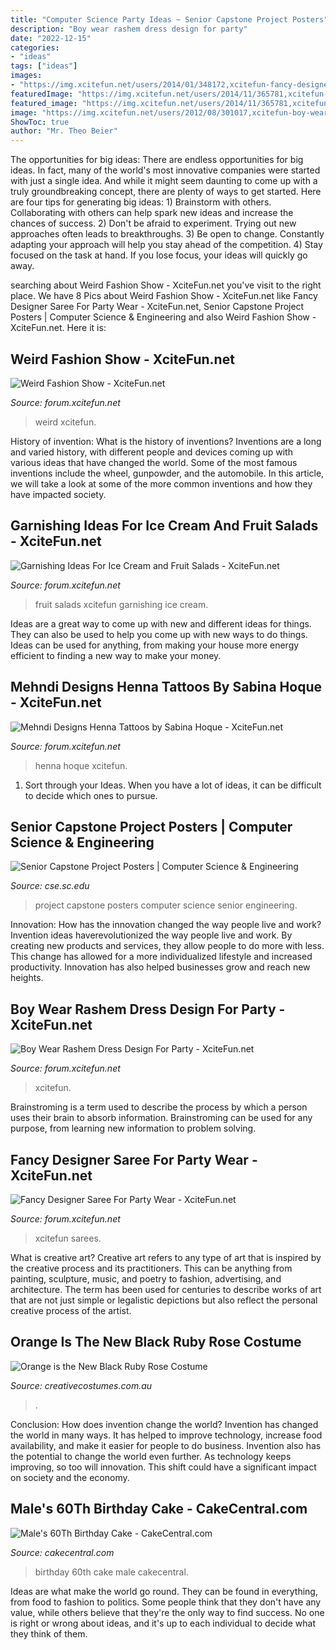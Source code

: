 ```yaml
---
title: "Computer Science Party Ideas ~ Senior Capstone Project Posters"
description: "Boy wear rashem dress design for party"
date: "2022-12-15"
categories:
- "ideas"
tags: ["ideas"]
images:
- "https://img.xcitefun.net/users/2014/01/348172,xcitefun-fancy-designer-saree-for-party-wear-2.jpg"
featuredImage: "https://img.xcitefun.net/users/2014/11/365781,xcitefun-henna-tattoos-4.jpg"
featured_image: "https://img.xcitefun.net/users/2014/11/365781,xcitefun-henna-tattoos-4.jpg"
image: "https://img.xcitefun.net/users/2012/08/301017,xcitefun-boy-wear-rashem-dress-design-for-party-7.jpg"
ShowToc: true
author: "Mr. Theo Beier"
---
```



The opportunities for big ideas:
There are endless opportunities for big ideas. In fact, many of the world's most innovative companies were started with just a single idea. And while it might seem daunting to come up with a truly groundbreaking concept, there are plenty of ways to get started. Here are four tips for generating big ideas: 1) Brainstorm with others. Collaborating with others can help spark new ideas and increase the chances of success. 2) Don't be afraid to experiment. Trying out new approaches often leads to breakthroughs. 3) Be open to change. Constantly adapting your approach will help you stay ahead of the competition. 4) Stay focused on the task at hand. If you lose focus, your ideas will quickly go away.

	

		
searching about Weird Fashion Show - XciteFun.net you've visit to the right place. We have 8 Pics about Weird Fashion Show - XciteFun.net like Fancy Designer Saree For Party Wear - XciteFun.net, Senior Capstone Project Posters | Computer Science &amp; Engineering and also Weird Fashion Show - XciteFun.net. Here it is:
		
    
## Weird Fashion Show - XciteFun.net

<img loading=lazy src="https://img.xcitefun.net/users/2011/05/244922,xcitefun-weird-fashion-show-4.jpg" onerror="this.onerror=null;this.src='https://tse4.mm.bing.net/th?id=OIP.n403W7GkHmnXNg0RcLQragHaLA&amp;pid=15.1';" alt="Weird Fashion Show - XciteFun.net">

_Source: forum.xcitefun.net_

>weird xcitefun. 

	

History of invention: What is the history of inventions?
Inventions are a long and varied history, with different people and devices coming up with various ideas that have changed the world. Some of the most famous inventions include the wheel, gunpowder, and the automobile. In this article, we will take a look at some of the more common inventions and how they have impacted society.

    
## Garnishing Ideas For Ice Cream And Fruit Salads - XciteFun.net

<img loading=lazy src="https://img.xcitefun.net/users/2015/01/370732,xcitefun-fruit-salads-2.jpg" onerror="this.onerror=null;this.src='https://tse2.mm.bing.net/th?id=OIP.NPCikCKFR10OpcoZUOA_qwHaKV&amp;pid=15.1';" alt="Garnishing Ideas For Ice Cream and Fruit Salads - XciteFun.net">

_Source: forum.xcitefun.net_

>fruit salads xcitefun garnishing ice cream. 

	

Ideas are a great way to come up with new and different ideas for things. They can also be used to help you come up with new ways to do things. Ideas can be used for anything, from making your house more energy efficient to finding a new way to make your money.

    
## Mehndi Designs Henna Tattoos By Sabina Hoque - XciteFun.net

<img loading=lazy src="https://img.xcitefun.net/users/2014/11/365781,xcitefun-henna-tattoos-4.jpg" onerror="this.onerror=null;this.src='https://tse4.mm.bing.net/th?id=OIP.4j_JoEBWJKbhQXu6YvNR3QHaMI&amp;pid=15.1';" alt="Mehndi Designs Henna Tattoos by Sabina Hoque - XciteFun.net">

_Source: forum.xcitefun.net_

>henna hoque xcitefun. 

	

1. Sort through your Ideas. When you have a lot of ideas, it can be difficult to decide which ones to pursue.

    
## Senior Capstone Project Posters | Computer Science &amp; Engineering

<img loading=lazy src="https://www.cse.sc.edu/files/IMG_20130429_123226.jpg" onerror="this.onerror=null;this.src='https://tse4.mm.bing.net/th?id=OIP.YJB_QmSBdoTmS1vAG0X8CgHaFj&amp;pid=15.1';" alt="Senior Capstone Project Posters | Computer Science &amp; Engineering">

_Source: cse.sc.edu_

>project capstone posters computer science senior engineering. 

	

Innovation: How has the innovation changed the way people live and work?
Invention ideas haverevolutionized the way people live and work. By creating new products and services, they allow people to do more with less. This change has allowed for a more individualized lifestyle and increased productivity. Innovation has also helped businesses grow and reach new heights.

    
## Boy Wear Rashem Dress Design For Party - XciteFun.net

<img loading=lazy src="https://img.xcitefun.net/users/2012/08/301017,xcitefun-boy-wear-rashem-dress-design-for-party-7.jpg" onerror="this.onerror=null;this.src='https://tse2.mm.bing.net/th?id=OIP.nt8xx6m8w5HWu-YCmpjy2AHaKL&amp;pid=15.1';" alt="Boy Wear Rashem Dress Design For Party - XciteFun.net">

_Source: forum.xcitefun.net_

>xcitefun. 

	

Brainstroming is a term used to describe the process by which a person uses their brain to absorb information. Brainstroming can be used for any purpose, from learning new information to problem solving.

    
## Fancy Designer Saree For Party Wear - XciteFun.net

<img loading=lazy src="https://img.xcitefun.net/users/2014/01/348172,xcitefun-fancy-designer-saree-for-party-wear-2.jpg" onerror="this.onerror=null;this.src='https://tse2.mm.bing.net/th?id=OIP.36IK53UkmqKTh-jkJ1Js-wHaNo&amp;pid=15.1';" alt="Fancy Designer Saree For Party Wear - XciteFun.net">

_Source: forum.xcitefun.net_

>xcitefun sarees. 

	

What is creative art?
Creative art refers to any type of art that is inspired by the creative process and its practitioners. This can be anything from painting, sculpture, music, and poetry to fashion, advertising, and architecture. The term has been used for centuries to describe works of art that are not just simple or legalistic depictions but also reflect the personal creative process of the artist.

    
## Orange Is The New Black Ruby Rose Costume

<img loading=lazy src="https://www.creativecostumes.com.au/wp-content/uploads/2017/03/orange-black-768x1024.jpg" onerror="this.onerror=null;this.src='https://tse4.mm.bing.net/th?id=OIP.3CMD7UkxVja8oJYvf2zxUAHaJ4&amp;pid=15.1';" alt="Orange is the New Black Ruby Rose Costume">

_Source: creativecostumes.com.au_

>. 

	

Conclusion: How does invention change the world?
Invention has changed the world in many ways. It has helped to improve technology, increase food availability, and make it easier for people to do business. Invention also has the potential to change the world even further. As technology keeps improving, so too will innovation. This shift could have a significant impact on society and the economy.

    
## Male&#039;s 60Th Birthday Cake - CakeCentral.com

<img loading=lazy src="https://cdn001.cakecentral.com/gallery/2015/03/900_836942m3dc_males-60th-birthday-cake.jpg" onerror="this.onerror=null;this.src='https://tse2.mm.bing.net/th?id=OIP.CqXc5BZgMGdtFVBg2xWezgHaJ4&amp;pid=15.1';" alt="Male&#039;s 60Th Birthday Cake - CakeCentral.com">

_Source: cakecentral.com_

>birthday 60th cake male cakecentral. 

	

Ideas are what make the world go round. They can be found in everything, from food to fashion to politics. Some people think that they don't have any value, while others believe that they're the only way to find success. No one is right or wrong about ideas, and it's up to each individual to decide what they think of them.

